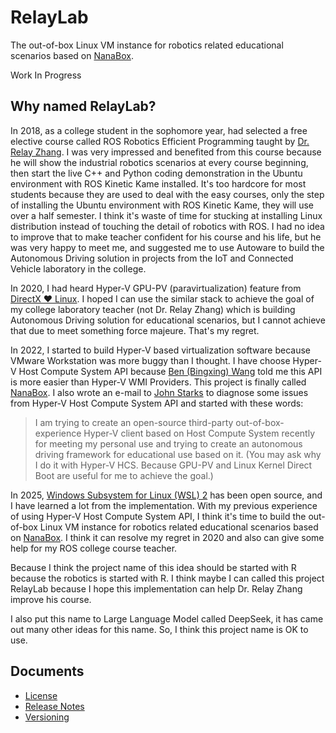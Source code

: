 ﻿# RelayLab

The out-of-box Linux VM instance for robotics related educational scenarios
based on [NanaBox](https://github.com/M2Team/NanaBox).

Work In Progress

## Why named RelayLab?

In 2018, as a college student in the sophomore year, had selected a free
elective course called ROS Robotics Efficient Programming taught by
[Dr. Relay Zhang](https://blog.csdn.net/zhangrelay). I was very impressed
and benefited from this course because he will show the industrial robotics
scenarios at every course beginning, then start the live C++ and Python coding
demonstration in the Ubuntu environment with ROS Kinetic Kame installed. It's
too hardcore for most students because they are used to deal with the easy
courses, only the step of installing the Ubuntu environment with ROS Kinetic
Kame, they will use over a half semester. I think it's waste of time for
stucking at installing Linux distribution instead of touching the detail of
robotics with ROS. I had no idea to improve that to make teacher confident for
his course and his life, but he was very happy to meet me, and suggested me to
use Autoware to build the Autonomous Driving solution in projects from the IoT
and Connected Vehicle laboratory in the college.

In 2020, I had heard Hyper-V GPU-PV (paravirtualization) feature from
[DirectX ❤ Linux](https://devblogs.microsoft.com/directx/directx-heart-linux).
I hoped I can use the similar stack to achieve the goal of my college laboratory
teacher (not Dr. Relay Zhang) which is building Autonomous Driving solution for
educational scenarios, but I cannot achieve that due to meet something force
majeure. That's my regret.

In 2022, I started to build Hyper-V based virtualization software because VMware
Workstation was more buggy than I thought. I have choose Hyper-V Host Compute
System API because [Ben (Bingxing) Wang](https://github.com/imbushuo) told me
this API is more easier than Hyper-V WMI Providers. This project is finally
called [NanaBox](https://github.com/M2Team/NanaBox). I also wrote an e-mail to
[John Starks](https://github.com/jstarks) to diagnose some issues from Hyper-V
Host Compute System API and started with these words:

> I am trying to create an open-source third-party out-of-box-experience Hyper-V
  client based on Host Compute System recently for meeting my personal use and
  trying to create an autonomous driving framework for educational use based on
  it. (You may ask why I do it with Hyper-V HCS. Because GPU-PV and Linux Kernel
  Direct Boot are useful for me to achieve the goal.)

In 2025, [Windows Subsystem for Linux (WSL) 2](https://github.com/microsoft/WSL)
has been open source, and I have learned a lot from the implementation. With my
previous experience of using Hyper-V Host Compute System API, I think it's time
to build the out-of-box Linux VM instance for robotics related educational
scenarios based on [NanaBox](https://github.com/M2Team/NanaBox). I think it can
resolve my regret in 2020 and also can give some help for my ROS college course
teacher.

Because I think the project name of this idea should be started with R because
the robotics is started with R. I think maybe I can called this project RelayLab
because I hope this implementation can help Dr. Relay Zhang improve his course.

I also put this name to Large Language Model called DeepSeek, it has came out
many other ideas for this name. So, I think this project name is OK to use.

## Documents

- [License](License.md)
- [Release Notes](ReleaseNotes.md)
- [Versioning](Versioning.md)
